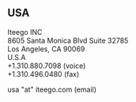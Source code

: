 ## USA

Iteego INC  
8605 Santa Monica Blvd Suite 32785  
Los Angeles, CA 90069  
U.S.A  
+1.310.880.7098 (voice)  
+1.310.496.0480 (fax)  
  
usa "at" iteego.com (email)